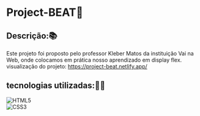 # Project-BEAT🚀

## Descrição:📚

 Este projeto foi proposto pelo professor Kleber Matos da instituição Vai na Web, onde colocamos em prática nosso aprendizado em display flex.
 visualização do projeto: https://project-beat.netlify.app/

## tecnologias utilizadas:👩‍💻

![HTML5](https://img.shields.io/badge/html5-%23E34F26.svg?style=plastic&logo=html5&logoColor=white) <br> ![CSS3](https://img.shields.io/badge/css3-%231572B6.svg?style=plastic&logo=css3&logoColor=white)
